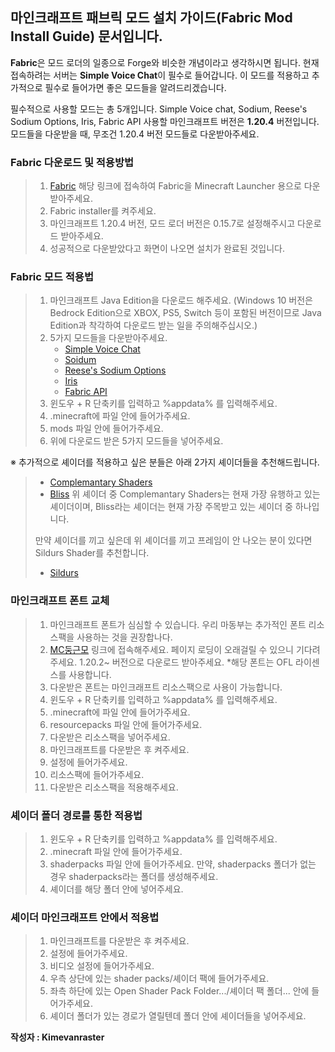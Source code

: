 ## 마인크래프트 패브릭 모드 설치 가이드(Fabric Mod Install Guide) 문서입니다.

**Fabric**은 모드 로더의 일종으로 Forge와 비슷한 개념이라고 생각하시면 됩니다.
현재 접속하려는 서버는 **Simple Voice Chat**이 필수로 들어갑니다.
이 모드를 적용하고 추가적으로 필수로 들어가면 좋은 모드들을 알려드리겠습니다.

필수적으로 사용할 모드는 총 5개입니다. Simple Voice chat, Sodium, Reese's Sodium Options, Iris, Fabric API
사용할 마인크래프트 버전은 **1.20.4** 버전입니다. 모드들을 다운받을 때, 무조건 1.20.4 버전 모드들로 다운받아주세요.



### Fabric 다운로드 및 적용방법
> 1. [Fabric](https://fabricmc.net/use/installer/) 해당 링크에 접속하여 Fabric을 Minecraft Launcher 용으로 다운받아주세요.
> 2. Fabric installer를 켜주세요.
> 3. 마인크래프트 1.20.4 버전, 모드 로더 버전은 0.15.7로 설정해주시고 다운로드 받아주세요.
> 4. 성공적으로 다운받았다고 화면이 나오면 설치가 완료된 것입니다.



### Fabric 모드 적용법
> 1. 마인크래프트 Java Edition을 다운로드 해주세요. (Windows 10 버전은 Bedrock Edition으로 XBOX, PS5, Switch 등이 포함된 버전이므로 Java Edition과 착각하여 다운로드 받는 일을 주의해주십시오.)
> 2. 5가지 모드들을 다운받아주세요.
>    - [Simple Voice Chat](https://www.curseforge.com/minecraft/mc-mods/simple-voice-chat)
>    - [Soidum](https://www.curseforge.com/minecraft/mc-mods/sodium)
>    - [Reese's Sodium Options](https://www.curseforge.com/minecraft/mc-mods/reeses-sodium-options)
>    - [Iris](https://www.curseforge.com/minecraft/mc-mods/irisshaders)
>    - [Fabric API](https://www.curseforge.com/minecraft/mc-mods/fabric-api)
> 3. 윈도우 + R 단축키를 입력하고 %appdata% 를 입력해주세요.
> 4. .minecraft에 파일 안에 들어가주세요.
> 5. mods 파일 안에 들어가주세요.
> 6. 위에 다운로드 받은 5가지 모드들을 넣어주세요.

※ 추가적으로 셰이더를 적용하고 싶은 분들은 아래 2가지 셰이더들을 추천해드립니다.
> - [Complemantary Shaders](https://www.curseforge.com/minecraft/shaders/complementary-unbound)
> - [Bliss](https://www.curseforge.com/minecraft/shaders/bliss-shader)
> 위 셰이더 중 Complemantary Shaders는 현재 가장 유행하고 있는 셰이더이며, Bliss라는 셰이더는 현재 가장 주목받고 있는 셰이더 중 하나입니다.
> 
> 만약 셰이더를 끼고 싶은데 위 셰이더를 끼고 프레임이 안 나오는 분이 있다면 Sildurs Shader를 추천합니다.
> - [Sildurs](https://www.curseforge.com/minecraft/shaders/sildurs-vibrant-shaders)



### 마인크래프트 폰트 교체
> 1. 마인크래프트 폰트가 심심할 수 있습니다. 우리 마동부는 추가적인 폰트 리소스팩을 사용하는 것을 권장합나다.
> 2. [MC둥근모](https://eatch.dev/mcfont/#/neodgm) 링크에 접속해주세요. 페이지 로딩이 오래걸릴 수 있으니 기다려주세요. 1.20.2~ 버전으로 다운로드 받아주세요.
>    *해당 폰트는 OFL 라이센스를 사용합니다.
> 4. 다운받은 폰트는 마인크래프트 리소스팩으로 사용이 가능합니다.
> 5. 윈도우 + R 단축키를 입력하고 %appdata% 를 입력해주세요.
> 6. .minecraft에 파일 안에 들어가주세요.
> 7. resourcepacks 파일 안에 들어가주세요.
> 8. 다운받은 리소스팩을 넣어주세요.
> 9. 마인크래프트를 다운받은 후 켜주세요.
> 10. 설정에 들어가주세요.
> 11. 리소스팩에 들어가주세요.
> 12. 다운받은 리소스팩을 적용해주세요.



### 셰이더 폴더 경로를 통한 적용법
> 1. 윈도우 + R 단축키를 입력하고 %appdata% 를 입력해주세요.
> 2. .minecraft 파일 안에 들어가주세요.
> 3. shaderpacks 파일 안에 들어가주세요. 만약, shaderpacks 폴더가 없는 경우 shaderpacks라는 폴더를 생성해주세요.
> 4. 셰이더를 해당 폴더 안에 넣어주세요.



### 셰이더 마인크래프트 안에서 적용법
> 1. 마인크래프트를 다운받은 후 켜주세요.
> 2. 설정에 들어가주세요.
> 3. 비디오 설정에 들어가주세요.
> 4. 우측 상단에 있는 shader packs/셰이더 팩에 들어가주세요.
> 5. 좌측 하단에 있는 Open Shader Pack Folder.../셰이더 팩 폴더... 안에 들어가주세요.
> 6. 셰이더 폴더가 있는 경로가 열릴텐데 폴더 안에 셰이더들을 넣어주세요.



**작성자 : Kimevanraster**

